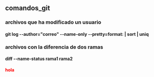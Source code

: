 ## comandos_git
### archivos que ha modificado un usuario
#### git log --author="correo" --name-only --pretty=format: | sort | uniq

### archivos con la diferencia de dos ramas
#### diff --name-status rama1 rama2

<p style="color:red"><b>hola</b></p>
